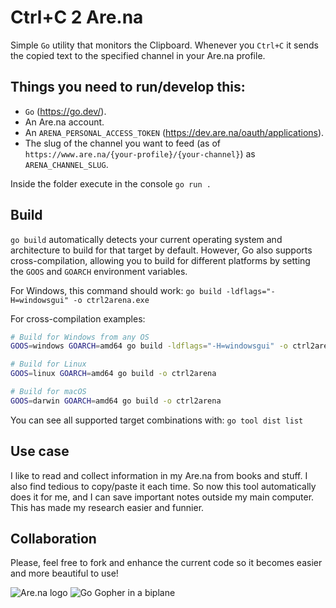 # Ctrl+C 2 Are.na

Simple `Go` utility that monitors the Clipboard. Whenever you `Ctrl+C` it sends the copied text to the specified channel in your Are.na profile.

## Things you need to run/develop this:

- `Go` (https://go.dev/).
- An Are.na account.
- An `ARENA_PERSONAL_ACCESS_TOKEN` (https://dev.are.na/oauth/applications).
- The slug of the channel you want to feed (as of `https://www.are.na/{your-profile}/{your-channel}`) as `ARENA_CHANNEL_SLUG`.

Inside the folder execute in the console `go run .` 

## Build

`go build` automatically detects your current operating system and architecture to build for that target by default. However, Go also supports cross-compilation, allowing you to build for different platforms by setting the `GOOS` and `GOARCH` environment variables.

For Windows, this command should work: `go build -ldflags="-H=windowsgui" -o ctrl2arena.exe`

For cross-compilation examples:
```bash
# Build for Windows from any OS
GOOS=windows GOARCH=amd64 go build -ldflags="-H=windowsgui" -o ctrl2arena.exe

# Build for Linux
GOOS=linux GOARCH=amd64 go build -o ctrl2arena

# Build for macOS
GOOS=darwin GOARCH=amd64 go build -o ctrl2arena
```

You can see all supported target combinations with: `go tool dist list`

## Use case

I like to read and collect information in my Are.na from books and stuff. I also find tedious to copy/paste it each time. So now this tool automatically does it for me, and I can save important notes outside my main computer. This has made my research easier and funnier.
## Collaboration

Please, feel free to fork and enhance the current code so it becomes easier and more beautiful to use!

![Are.na logo](https://d2w9rnfcy7mm78.cloudfront.net/9485135/original_10647a43631b7746e4a0821772aefa41.png?1605218631?bc=0)
![Go Gopher in a biplane](https://go.dev/images/gophers/biplane.svg)